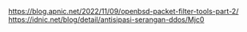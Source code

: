 https://blog.apnic.net/2022/11/09/openbsd-packet-filter-tools-part-2/
https://idnic.net/blog/detail/antisipasi-serangan-ddos/Mjc0